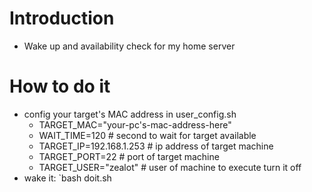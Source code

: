 # Introduction
- Wake up and availability check for my home server

# How to do it
- config your target's MAC address in user_config.sh
  + TARGET_MAC="your-pc's-mac-address-here"
  + WAIT_TIME=120 # second to wait for target available
  + TARGET_IP=192.168.1.253 # ip address of target machine
  + TARGET_PORT=22 # port of target machine
  + TARGET_USER="zealot" # user of machine to execute turn it off
- wake it: `bash doit.sh

